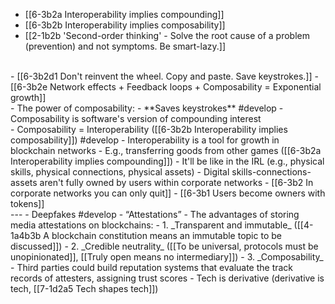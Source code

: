 - [[6-3b2a Interoperability implies compounding]]
- [[6-3b2b Interoperability implies composability]]
- [[2-1b2b 'Second-order thinking' - Solve the root cause of a problem (prevention) and not symptoms. Be smart-lazy.]]
<br>
- [[6-3b2d1 Don't reinvent the wheel. Copy and paste. Save keystrokes.]]
- [[6-3b2e Network effects + Feedback loops + Composability = Exponential growth]]
<br>
- The power of composability:
  - **Saves keystrokes** #develop 
    - Composability is software's version of compounding interest
<br>
- Composability = Interoperability ([[6-3b2b Interoperability implies composability]]) #develop 
  - Interoperability is a tool for growth in blockchain networks
    - E.g., transferring goods from other games ([[6-3b2a Interoperability implies compounding]])
      - It'll be like in the IRL (e.g., physical skills, physical connections, physical assets)
				- Digital skills-connections-assets aren't fully owned by users within corporate networks
					- [[6-3b2 In corporate networks you can only quit]]
					- [[6-3b1 Users become owners with tokens]]
<br>
---
- Deepfakes #develop
- “Attestations”
  - The advantages of storing media attestations on blockchains:
    - 1. _Transparent and immutable_ ([[4-1a4b3b A blockchain constitution means an immutable topic to be discussed]])
    - 2. _Credible neutrality_ ([[To be universal, protocols must be unopinionated]], [[Truly open means no intermediary]])
    - 3. _Composability_
      - Third parties could build reputation systems that evaluate the track records of attesters, assigning trust scores
				- Tech is derivative (derivative is tech, [[7-1d2a5 Tech shapes tech]])